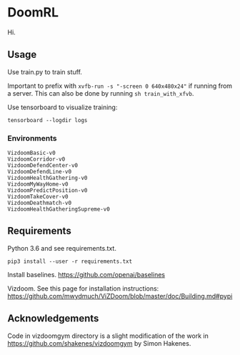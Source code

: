 # DoomRL
Hi.

## Usage
Use train.py to train stuff.

Important to prefix with `xvfb-run -s "-screen 0 640x480x24"` if running from a server. This can also be done by running `sh train_with_xfvb`.

Use tensorboard to visualize training:

```
tensorboard --logdir logs
```

### Environments
```
VizdoomBasic-v0
VizdoomCorridor-v0
VizdoomDefendCenter-v0
VizdoomDefendLine-v0
VizdoomHealthGathering-v0
VizdoomMyWayHome-v0
VizdoomPredictPosition-v0
VizdoomTakeCover-v0
VizdoomDeathmatch-v0
VizdoomHealthGatheringSupreme-v0
```

## Requirements
Python 3.6 and see requirements.txt.

```
pip3 install --user -r requirements.txt
```

Install baselines.
https://github.com/openai/baselines

Vizdoom.
See this page for installation instructions: https://github.com/mwydmuch/ViZDoom/blob/master/doc/Building.md#pypi

## Acknowledgements
Code in vizdoomgym directory is a slight modification of the work in https://github.com/shakenes/vizdoomgym by Simon Hakenes.
